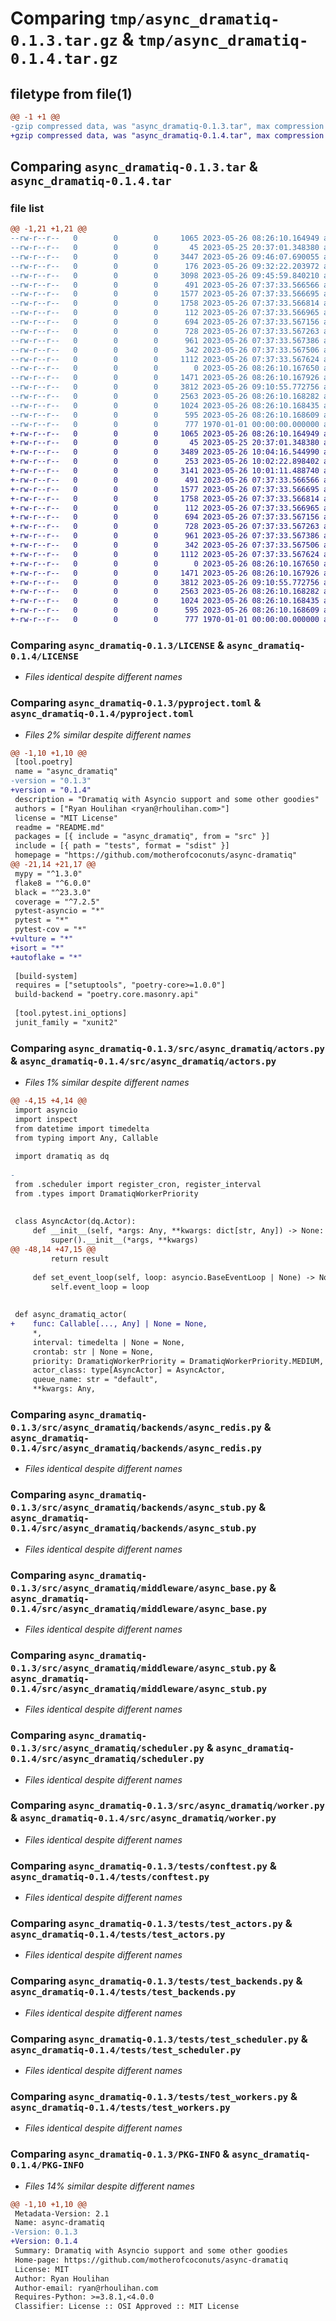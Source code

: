 # Comparing `tmp/async_dramatiq-0.1.3.tar.gz` & `tmp/async_dramatiq-0.1.4.tar.gz`

## filetype from file(1)

```diff
@@ -1 +1 @@
-gzip compressed data, was "async_dramatiq-0.1.3.tar", max compression
+gzip compressed data, was "async_dramatiq-0.1.4.tar", max compression
```

## Comparing `async_dramatiq-0.1.3.tar` & `async_dramatiq-0.1.4.tar`

### file list

```diff
@@ -1,21 +1,21 @@
--rw-r--r--   0        0        0     1065 2023-05-26 08:26:10.164949 async_dramatiq-0.1.3/LICENSE
--rw-r--r--   0        0        0       45 2023-05-25 20:37:01.348380 async_dramatiq-0.1.3/README.md
--rw-r--r--   0        0        0     3447 2023-05-26 09:46:07.690055 async_dramatiq-0.1.3/pyproject.toml
--rw-r--r--   0        0        0      176 2023-05-26 09:32:22.203972 async_dramatiq-0.1.3/src/async_dramatiq/__init__.py
--rw-r--r--   0        0        0     3098 2023-05-26 09:45:59.840210 async_dramatiq-0.1.3/src/async_dramatiq/actors.py
--rw-r--r--   0        0        0      491 2023-05-26 07:37:33.566566 async_dramatiq-0.1.3/src/async_dramatiq/backends/__init__.py
--rw-r--r--   0        0        0     1577 2023-05-26 07:37:33.566695 async_dramatiq-0.1.3/src/async_dramatiq/backends/async_redis.py
--rw-r--r--   0        0        0     1758 2023-05-26 07:37:33.566814 async_dramatiq-0.1.3/src/async_dramatiq/backends/async_stub.py
--rw-r--r--   0        0        0      112 2023-05-26 07:37:33.566965 async_dramatiq-0.1.3/src/async_dramatiq/middleware/__init__.py
--rw-r--r--   0        0        0      694 2023-05-26 07:37:33.567156 async_dramatiq-0.1.3/src/async_dramatiq/middleware/async_base.py
--rw-r--r--   0        0        0      728 2023-05-26 07:37:33.567263 async_dramatiq-0.1.3/src/async_dramatiq/middleware/async_stub.py
--rw-r--r--   0        0        0      961 2023-05-26 07:37:33.567386 async_dramatiq-0.1.3/src/async_dramatiq/scheduler.py
--rw-r--r--   0        0        0      342 2023-05-26 07:37:33.567506 async_dramatiq-0.1.3/src/async_dramatiq/types.py
--rw-r--r--   0        0        0     1112 2023-05-26 07:37:33.567624 async_dramatiq-0.1.3/src/async_dramatiq/worker.py
--rw-r--r--   0        0        0        0 2023-05-26 08:26:10.167650 async_dramatiq-0.1.3/tests/__init__.py
--rw-r--r--   0        0        0     1471 2023-05-26 08:26:10.167926 async_dramatiq-0.1.3/tests/conftest.py
--rw-r--r--   0        0        0     3812 2023-05-26 09:10:55.772756 async_dramatiq-0.1.3/tests/test_actors.py
--rw-r--r--   0        0        0     2563 2023-05-26 08:26:10.168282 async_dramatiq-0.1.3/tests/test_backends.py
--rw-r--r--   0        0        0     1024 2023-05-26 08:26:10.168435 async_dramatiq-0.1.3/tests/test_scheduler.py
--rw-r--r--   0        0        0      595 2023-05-26 08:26:10.168609 async_dramatiq-0.1.3/tests/test_workers.py
--rw-r--r--   0        0        0      777 1970-01-01 00:00:00.000000 async_dramatiq-0.1.3/PKG-INFO
+-rw-r--r--   0        0        0     1065 2023-05-26 08:26:10.164949 async_dramatiq-0.1.4/LICENSE
+-rw-r--r--   0        0        0       45 2023-05-25 20:37:01.348380 async_dramatiq-0.1.4/README.md
+-rw-r--r--   0        0        0     3489 2023-05-26 10:04:16.544990 async_dramatiq-0.1.4/pyproject.toml
+-rw-r--r--   0        0        0      253 2023-05-26 10:02:22.898402 async_dramatiq-0.1.4/src/async_dramatiq/__init__.py
+-rw-r--r--   0        0        0     3141 2023-05-26 10:01:11.488740 async_dramatiq-0.1.4/src/async_dramatiq/actors.py
+-rw-r--r--   0        0        0      491 2023-05-26 07:37:33.566566 async_dramatiq-0.1.4/src/async_dramatiq/backends/__init__.py
+-rw-r--r--   0        0        0     1577 2023-05-26 07:37:33.566695 async_dramatiq-0.1.4/src/async_dramatiq/backends/async_redis.py
+-rw-r--r--   0        0        0     1758 2023-05-26 07:37:33.566814 async_dramatiq-0.1.4/src/async_dramatiq/backends/async_stub.py
+-rw-r--r--   0        0        0      112 2023-05-26 07:37:33.566965 async_dramatiq-0.1.4/src/async_dramatiq/middleware/__init__.py
+-rw-r--r--   0        0        0      694 2023-05-26 07:37:33.567156 async_dramatiq-0.1.4/src/async_dramatiq/middleware/async_base.py
+-rw-r--r--   0        0        0      728 2023-05-26 07:37:33.567263 async_dramatiq-0.1.4/src/async_dramatiq/middleware/async_stub.py
+-rw-r--r--   0        0        0      961 2023-05-26 07:37:33.567386 async_dramatiq-0.1.4/src/async_dramatiq/scheduler.py
+-rw-r--r--   0        0        0      342 2023-05-26 07:37:33.567506 async_dramatiq-0.1.4/src/async_dramatiq/types.py
+-rw-r--r--   0        0        0     1112 2023-05-26 07:37:33.567624 async_dramatiq-0.1.4/src/async_dramatiq/worker.py
+-rw-r--r--   0        0        0        0 2023-05-26 08:26:10.167650 async_dramatiq-0.1.4/tests/__init__.py
+-rw-r--r--   0        0        0     1471 2023-05-26 08:26:10.167926 async_dramatiq-0.1.4/tests/conftest.py
+-rw-r--r--   0        0        0     3812 2023-05-26 09:10:55.772756 async_dramatiq-0.1.4/tests/test_actors.py
+-rw-r--r--   0        0        0     2563 2023-05-26 08:26:10.168282 async_dramatiq-0.1.4/tests/test_backends.py
+-rw-r--r--   0        0        0     1024 2023-05-26 08:26:10.168435 async_dramatiq-0.1.4/tests/test_scheduler.py
+-rw-r--r--   0        0        0      595 2023-05-26 08:26:10.168609 async_dramatiq-0.1.4/tests/test_workers.py
+-rw-r--r--   0        0        0      777 1970-01-01 00:00:00.000000 async_dramatiq-0.1.4/PKG-INFO
```

### Comparing `async_dramatiq-0.1.3/LICENSE` & `async_dramatiq-0.1.4/LICENSE`

 * *Files identical despite different names*

### Comparing `async_dramatiq-0.1.3/pyproject.toml` & `async_dramatiq-0.1.4/pyproject.toml`

 * *Files 2% similar despite different names*

```diff
@@ -1,10 +1,10 @@
 [tool.poetry]
 name = "async_dramatiq"
-version = "0.1.3"
+version = "0.1.4"
 description = "Dramatiq with Asyncio support and some other goodies"
 authors = ["Ryan Houlihan <ryan@rhoulihan.com>"]
 license = "MIT License"
 readme = "README.md"
 packages = [{ include = "async_dramatiq", from = "src" }]
 include = [{ path = "tests", format = "sdist" }]
 homepage = "https://github.com/motherofcoconuts/async-dramatiq"
@@ -21,14 +21,17 @@
 mypy = "^1.3.0"
 flake8 = "^6.0.0"
 black = "^23.3.0"
 coverage = "^7.2.5"
 pytest-asyncio = "*"
 pytest = "*"
 pytest-cov = "*"
+vulture = "*"
+isort = "*"
+autoflake = "*"
 
 [build-system]
 requires = ["setuptools", "poetry-core>=1.0.0"]
 build-backend = "poetry.core.masonry.api"
 
 [tool.pytest.ini_options]
 junit_family = "xunit2"
```

### Comparing `async_dramatiq-0.1.3/src/async_dramatiq/actors.py` & `async_dramatiq-0.1.4/src/async_dramatiq/actors.py`

 * *Files 1% similar despite different names*

```diff
@@ -4,15 +4,14 @@
 import asyncio
 import inspect
 from datetime import timedelta
 from typing import Any, Callable
 
 import dramatiq as dq
 
-
 from .scheduler import register_cron, register_interval
 from .types import DramatiqWorkerPriority
 
 
 class AsyncActor(dq.Actor):
     def __init__(self, *args: Any, **kwargs: dict[str, Any]) -> None:
         super().__init__(*args, **kwargs)
@@ -48,14 +47,15 @@
         return result
 
     def set_event_loop(self, loop: asyncio.BaseEventLoop | None) -> None:
         self.event_loop = loop
 
 
 def async_dramatiq_actor(
+    func: Callable[..., Any] | None = None,
     *,
     interval: timedelta | None = None,
     crontab: str | None = None,
     priority: DramatiqWorkerPriority = DramatiqWorkerPriority.MEDIUM,
     actor_class: type[AsyncActor] = AsyncActor,
     queue_name: str = "default",
     **kwargs: Any,
```

### Comparing `async_dramatiq-0.1.3/src/async_dramatiq/backends/async_redis.py` & `async_dramatiq-0.1.4/src/async_dramatiq/backends/async_redis.py`

 * *Files identical despite different names*

### Comparing `async_dramatiq-0.1.3/src/async_dramatiq/backends/async_stub.py` & `async_dramatiq-0.1.4/src/async_dramatiq/backends/async_stub.py`

 * *Files identical despite different names*

### Comparing `async_dramatiq-0.1.3/src/async_dramatiq/middleware/async_base.py` & `async_dramatiq-0.1.4/src/async_dramatiq/middleware/async_base.py`

 * *Files identical despite different names*

### Comparing `async_dramatiq-0.1.3/src/async_dramatiq/middleware/async_stub.py` & `async_dramatiq-0.1.4/src/async_dramatiq/middleware/async_stub.py`

 * *Files identical despite different names*

### Comparing `async_dramatiq-0.1.3/src/async_dramatiq/scheduler.py` & `async_dramatiq-0.1.4/src/async_dramatiq/scheduler.py`

 * *Files identical despite different names*

### Comparing `async_dramatiq-0.1.3/src/async_dramatiq/worker.py` & `async_dramatiq-0.1.4/src/async_dramatiq/worker.py`

 * *Files identical despite different names*

### Comparing `async_dramatiq-0.1.3/tests/conftest.py` & `async_dramatiq-0.1.4/tests/conftest.py`

 * *Files identical despite different names*

### Comparing `async_dramatiq-0.1.3/tests/test_actors.py` & `async_dramatiq-0.1.4/tests/test_actors.py`

 * *Files identical despite different names*

### Comparing `async_dramatiq-0.1.3/tests/test_backends.py` & `async_dramatiq-0.1.4/tests/test_backends.py`

 * *Files identical despite different names*

### Comparing `async_dramatiq-0.1.3/tests/test_scheduler.py` & `async_dramatiq-0.1.4/tests/test_scheduler.py`

 * *Files identical despite different names*

### Comparing `async_dramatiq-0.1.3/tests/test_workers.py` & `async_dramatiq-0.1.4/tests/test_workers.py`

 * *Files identical despite different names*

### Comparing `async_dramatiq-0.1.3/PKG-INFO` & `async_dramatiq-0.1.4/PKG-INFO`

 * *Files 14% similar despite different names*

```diff
@@ -1,10 +1,10 @@
 Metadata-Version: 2.1
 Name: async-dramatiq
-Version: 0.1.3
+Version: 0.1.4
 Summary: Dramatiq with Asyncio support and some other goodies
 Home-page: https://github.com/motherofcoconuts/async-dramatiq
 License: MIT
 Author: Ryan Houlihan
 Author-email: ryan@rhoulihan.com
 Requires-Python: >=3.8.1,<4.0.0
 Classifier: License :: OSI Approved :: MIT License
```

